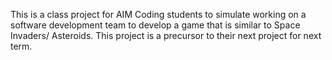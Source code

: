 This is a class project for AIM Coding students to simulate working on a software development team to develop a game that is similar to Space Invaders/ Asteroids. This project is a precursor to their next project for next term.

